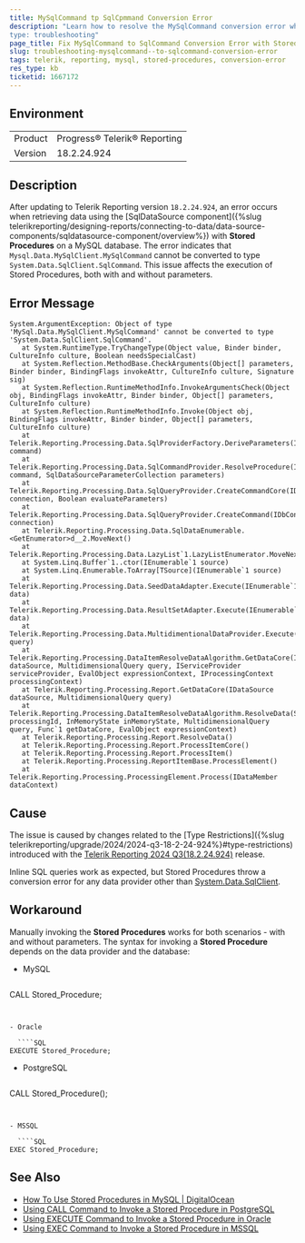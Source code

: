 ```yaml
---
title: MySqlCommand tp SqlCpmmand Conversion Error
description: "Learn how to resolve the MySqlCommand conversion error when using Stored Procedures with a MySQL database in Telerik Reporting.
type: troubleshooting"
page_title: Fix MySqlCommand to SqlCommand Conversion Error with Stored Procedures
slug: troubleshooting-mysqlcommand--to-sqlcommand-conversion-error
tags: telerik, reporting, mysql, stored-procedures, conversion-error
res_type: kb
ticketid: 1667172
---
```


## Environment

<table>
  <tbody>
    <tr>
      <td>Product</td>
      <td>Progress® Telerik® Reporting</td>
    </tr>
    <tr>
      <td>Version</td>
      <td>18.2.24.924</td>
    </tr>
  <tbody>
</table>

## Description

After updating to Telerik Reporting version `18.2.24.924`, an error occurs when retrieving data using the [SqlDataSource component]({%slug telerikreporting/designing-reports/connecting-to-data/data-source-components/sqldatasource-component/overview%}) with **Stored Procedures** on a MySQL database. The error indicates that `Mysql.Data.MySqlClient.MySqlCommand` cannot be converted to type `System.Data.SqlClient.SqlCommand`. This issue affects the execution of Stored Procedures, both with and without parameters.

## Error Message

```
System.ArgumentException: Object of type 'MySql.Data.MySqlClient.MySqlCommand' cannot be converted to type 'System.Data.SqlClient.SqlCommand'.
   at System.RuntimeType.TryChangeType(Object value, Binder binder, CultureInfo culture, Boolean needsSpecialCast)
   at System.Reflection.MethodBase.CheckArguments(Object[] parameters, Binder binder, BindingFlags invokeAttr, CultureInfo culture, Signature sig)
   at System.Reflection.RuntimeMethodInfo.InvokeArgumentsCheck(Object obj, BindingFlags invokeAttr, Binder binder, Object[] parameters, CultureInfo culture)
   at System.Reflection.RuntimeMethodInfo.Invoke(Object obj, BindingFlags invokeAttr, Binder binder, Object[] parameters, CultureInfo culture)
   at Telerik.Reporting.Processing.Data.SqlProviderFactory.DeriveParameters(IDbCommand command)
   at Telerik.Reporting.Processing.Data.SqlCommandProvider.ResolveProcedure(IDbCommand command, SqlDataSourceParameterCollection parameters)
   at Telerik.Reporting.Processing.Data.SqlQueryProvider.CreateCommandCore(IDbConnection connection, Boolean evaluateParameters)
   at Telerik.Reporting.Processing.Data.SqlQueryProvider.CreateCommand(IDbConnection connection)
   at Telerik.Reporting.Processing.Data.SqlDataEnumerable.<GetEnumerator>d__2.MoveNext()
   at Telerik.Reporting.Processing.Data.LazyList`1.LazyListEnumerator.MoveNext()
   at System.Linq.Buffer`1..ctor(IEnumerable`1 source)
   at System.Linq.Enumerable.ToArray[TSource](IEnumerable`1 source)
   at Telerik.Reporting.Processing.Data.SeedDataAdapter.Execute(IEnumerable`1 data)
   at Telerik.Reporting.Processing.Data.ResultSetAdapter.Execute(IEnumerable`1 data)
   at Telerik.Reporting.Processing.Data.MultidimentionalDataProvider.Execute(MultidimensionalQuery query)
   at Telerik.Reporting.Processing.DataItemResolveDataAlgorithm.GetDataCore(IDataSource dataSource, MultidimensionalQuery query, IServiceProvider serviceProvider, EvalObject expressionContext, IProcessingContext processingContext)
   at Telerik.Reporting.Processing.Report.GetDataCore(IDataSource dataSource, MultidimensionalQuery query)
   at Telerik.Reporting.Processing.DataItemResolveDataAlgorithm.ResolveData(String processingId, InMemoryState inMemoryState, MultidimensionalQuery query, Func`1 getDataCore, EvalObject expressionContext)
   at Telerik.Reporting.Processing.Report.ResolveData()
   at Telerik.Reporting.Processing.Report.ProcessItemCore()
   at Telerik.Reporting.Processing.Report.ProcessItem()
   at Telerik.Reporting.Processing.ReportItemBase.ProcessElement()
   at Telerik.Reporting.Processing.ProcessingElement.Process(IDataMember dataContext)
```

## Cause

The issue is caused by changes related to the [Type Restrictions]({%slug telerikreporting/upgrade/2024/2024-q3-18-2-24-924%}#type-restrictions) introduced with the [Telerik Reporting 2024 Q3(18.2.24.924)](https://www.telerik.com/support/whats-new/reporting/release-history/progress-telerik-reporting-2024-q3-(18-2-24-924)) release.

Inline SQL queries work as expected, but Stored Procedures throw a conversion error for any data provider other than [System.Data.SqlClient](https://learn.microsoft.com/en-us/dotnet/api/system.data.sqlclient).

## Workaround

Manually invoking the **Stored Procedures** works for both scenarios - with and without parameters. The syntax for invoking a **Stored Procedure** depends on the data provider and the database:

- MySQL

  ````SQL
CALL Stored_Procedure;
````


- Oracle

  ````SQL
EXECUTE Stored_Procedure;
````


- PostgreSQL

  ````SQL
CALL Stored_Procedure();
````


- MSSQL

  ````SQL
EXEC Stored_Procedure;
````


## See Also

* [How To Use Stored Procedures in MySQL | DigitalOcean](https://www.digitalocean.com/community/tutorials/how-to-use-stored-procedures-in-mysql#creating-a-stored-procedure-with-an-input-parameter)
* [Using CALL Command to Invoke a Stored Procedure in PostgreSQL](https://www.postgresql.org/docs/current/sql-call.html)
* [Using EXECUTE Command to Invoke a Stored Procedure in Oracle](https://docs.oracle.com/cd/E11882_01/olap.112/e17122/dml_app_dbms_aw021.htm#OLADM984)
* [Using EXEC Command to Invoke a Stored Procedure in MSSQL](https://learn.microsoft.com/en-us/sql/relational-databases/stored-procedures/execute-a-stored-procedure)
